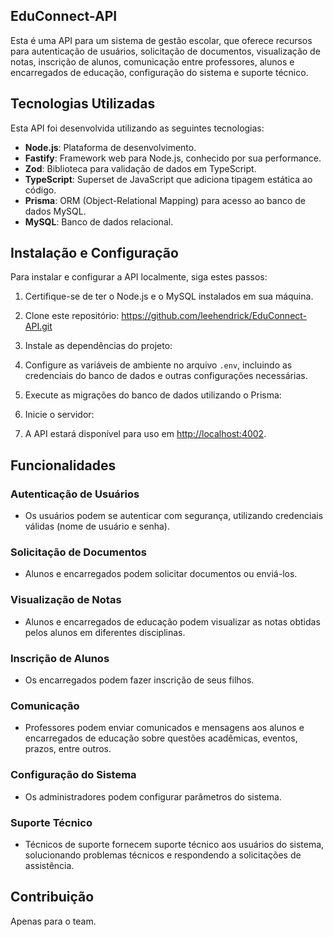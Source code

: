 ## EduConnect-API

Esta é uma API para um sistema de gestão escolar, que oferece recursos para autenticação de usuários, solicitação de documentos, visualização de notas, inscrição de alunos, comunicação entre professores, alunos e encarregados de educação, configuração do sistema e suporte técnico.

## Tecnologias Utilizadas

Esta API foi desenvolvida utilizando as seguintes tecnologias:

- **Node.js**: Plataforma de desenvolvimento.
- **Fastify**: Framework web para Node.js, conhecido por sua performance.
- **Zod**: Biblioteca para validação de dados em TypeScript.
- **TypeScript**: Superset de JavaScript que adiciona tipagem estática ao código.
- **Prisma**: ORM (Object-Relational Mapping) para acesso ao banco de dados MySQL.
- **MySQL**: Banco de dados relacional.

## Instalação e Configuração

Para instalar e configurar a API localmente, siga estes passos:

1. Certifique-se de ter o Node.js e o MySQL instalados em sua máquina.

2. Clone este repositório: https://github.com/leehendrick/EduConnect-API.git
   
4. Instale as dependências do projeto:

5. Configure as variáveis de ambiente no arquivo `.env`, incluindo as credenciais do banco de dados e outras configurações necessárias.

6. Execute as migrações do banco de dados utilizando o Prisma:

7. Inicie o servidor:

8. A API estará disponível para uso em [http://localhost:4002](http://localhost:4002).

## Funcionalidades

### Autenticação de Usuários
- Os usuários podem se autenticar com segurança, utilizando credenciais válidas (nome de usuário e senha).

### Solicitação de Documentos
- Alunos e encarregados podem solicitar documentos ou enviá-los.

### Visualização de Notas
- Alunos e encarregados de educação podem visualizar as notas obtidas pelos alunos em diferentes disciplinas.

### Inscrição de Alunos
- Os encarregados podem fazer inscrição de seus filhos.

### Comunicação
- Professores podem enviar comunicados e mensagens aos alunos e encarregados de educação sobre questões acadêmicas, eventos, prazos, entre outros.

### Configuração do Sistema
- Os administradores podem configurar parâmetros do sistema.

### Suporte Técnico
- Técnicos de suporte fornecem suporte técnico aos usuários do sistema, solucionando problemas técnicos e respondendo a solicitações de assistência.

## Contribuição

Apenas para o team.




   
